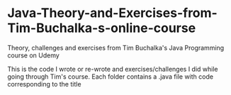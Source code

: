 # Java-Theory-and-Exercises-from-Tim-Buchalka-s-online-course
Theory, challenges and exercises from Tim Buchalka's Java Programming course on Udemy

This is the code I wrote or re-wrote and exercises/challenges I did while going through Tim's course. 
Each folder contains a .java file with code corresponding to the title
